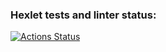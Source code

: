 ### Hexlet tests and linter status:
[![Actions Status](https://github.com/White2000rabbit/php-oop-project-60/actions/workflows/hexlet-check.yml/badge.svg)](https://github.com/White2000rabbit/php-oop-project-60/actions)